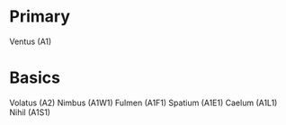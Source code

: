 # Primary
Ventus (A1)
# Basics
Volatus (A2)
Nimbus (A1W1)
Fulmen (A1F1)
Spatium (A1E1)
Caelum (A1L1)
Nihil (A1S1)